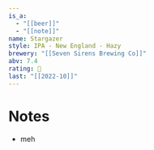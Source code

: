 ```yaml
---
is_a:
  - "[[beer]]"
  - "[[note]]"
name: Stargazer
style: IPA - New England - Hazy
brewery: "[[Seven Sirens Brewing Co]]"
abv: 7.4
rating: 🤞
last: "[[2022-10]]"
---
```

# Notes
- meh
